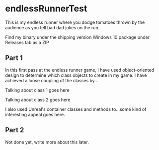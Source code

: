 # endlessRunnerTest

This is my endless runner where you dodge tomatoes thrown by the audience as you tell bad dad jokes on the run.

Find my binary under the shipping version Windows 10 package under Releases tab as a ZIP

## Part 1

In this first pass at the endless runner game, I have used object-oriented design to determine which class objects to create in my game.  I have achieved a loose coupling of the classes by...

Talking about class 1 goes here

Talking about class 2 goes here

I also used Unreal's container classes and methods to...some kind of interesting appeal goes here.

## Part 2

Not done yet, write more about this later.
